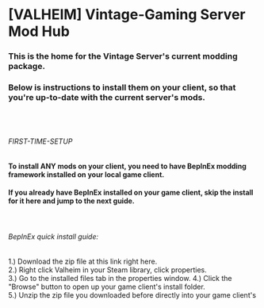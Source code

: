 # [VALHEIM] Vintage-Gaming Server Mod Hub

### This is the home for the Vintage Server's current modding package.
### Below is instructions to install them on your client, so that you're up-to-date with the current server's mods.
<br>
<br>

###### FIRST-TIME-SETUP
#### To install ANY mods on your client, you need to have BepInEx modding framework installed on your local game client.
#### If you already have BepInEx installed on your game client, skip the install for it here and jump to the next guide.
<br>

###### BepInEx quick install guide:

1.) Download the zip file at this link right here.<br>
2.) Right click Valheim in your Steam library, click properties.<br>
3.) Go to the installed files tab in the properties window.
4.) Click the "Browse" button to open up your game client's install folder.<br>
5.) Unzip the zip file you downloaded before directly into your game client's 
